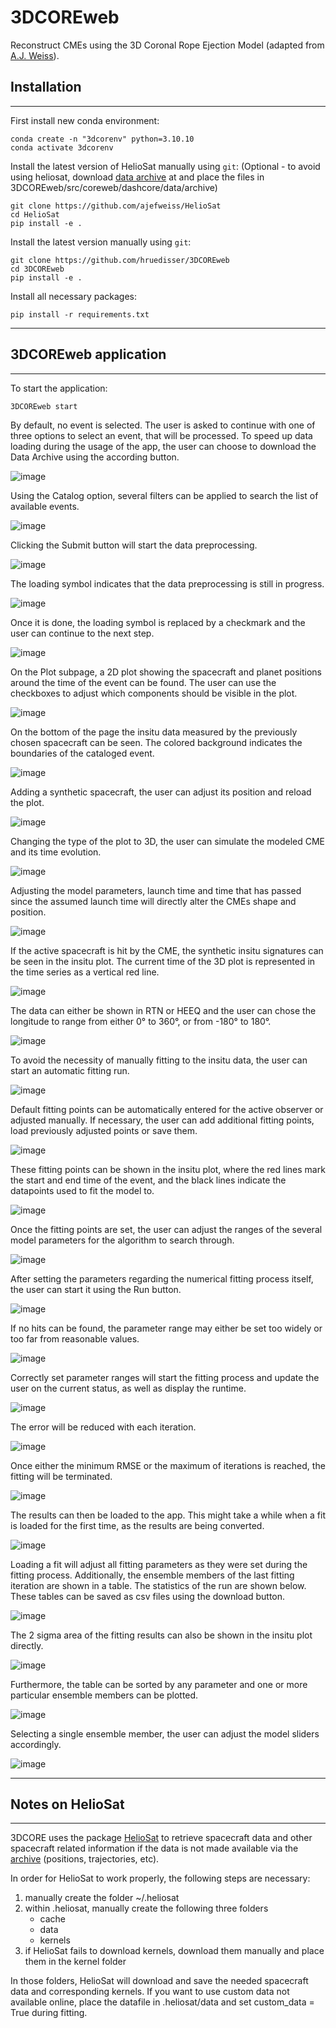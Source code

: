 # 3DCOREweb

Reconstruct CMEs using the 3D Coronal Rope Ejection Model (adapted from [A.J. Weiss](https://github.com/ajefweiss/py3DCORE)).

## Installation
------------
First install new conda environment:

    conda create -n "3dcorenv" python=3.10.10
    conda activate 3dcorenv
    
Install the latest version of HelioSat manually using `git`: (Optional - to avoid using heliosat, download [data archive](https://doi.org/10.6084/m9.figshare.11973693.v23) at and place the files in 3DCOREweb/src/coreweb/dashcore/data/archive)

    git clone https://github.com/ajefweiss/HelioSat
    cd HelioSat
    pip install -e .
    
Install the latest version manually using `git`:

    git clone https://github.com/hruedisser/3DCOREweb
    cd 3DCOREweb
    pip install -e .
    
Install all necessary packages:
    
    pip install -r requirements.txt
    

------------

## 3DCOREweb application
------------

To start the application:

    3DCOREweb start

By default, no event is selected. The user is asked to continue with one of three options to select an event, that will be processed. To speed up data loading during the usage of the app, the user can choose to download the Data Archive using the according button.

![image](https://github.com/hruedisser/3DCOREweb/assets/75985139/d11e5fe7-52c4-4b97-a5dc-d26ad469e205)

Using the Catalog option, several filters can be applied to search the list of available events.

![image](https://github.com/hruedisser/3DCOREweb/assets/75985139/8f3ccacf-11e0-4047-94c4-6921835d2ea9)

Clicking the Submit button will start the data preprocessing.

![image](https://github.com/hruedisser/3DCOREweb/assets/75985139/f6b1053f-4948-411d-997b-5a1215153c21)

The loading symbol indicates that the data preprocessing is still in progress.

![image](https://github.com/hruedisser/3DCOREweb/assets/75985139/97fd805b-09c4-43b9-9ed8-42245b1cb1c2)

Once it is done, the loading symbol is replaced by a checkmark and the user can continue to the next step.

![image](https://github.com/hruedisser/3DCOREweb/assets/75985139/26501687-ceb0-471d-8b15-b3734f636252)

On the Plot subpage, a 2D plot showing the spacecraft and planet positions around the time of the event can be found. The user can use the checkboxes to adjust which components should be visible in the plot.

![image](https://github.com/hruedisser/3DCOREweb/assets/75985139/d407e3ff-e500-4904-8619-250d4c60da35)

On the bottom of the page the insitu data measured by the previously chosen spacecraft can be seen. The colored background indicates the boundaries of the cataloged event.

![image](https://github.com/hruedisser/3DCOREweb/assets/75985139/5208d60d-c780-4d21-9c17-1315ebcc1a03)

Adding a synthetic spacecraft, the user can adjust its position and reload the plot.

![image](https://github.com/hruedisser/3DCOREweb/assets/75985139/f7e94a98-da7e-4b26-9c59-c6190c22b4e5)

Changing the type of the plot to 3D, the user can simulate the modeled CME and its time evolution.

![image](https://github.com/hruedisser/3DCOREweb/assets/75985139/96b0ad40-48bb-4fbc-85d8-f08c32168696)

Adjusting the model parameters, launch time and time that has passed since the assumed launch time will directly alter the CMEs shape and position.

![image](https://github.com/hruedisser/3DCOREweb/assets/75985139/db12f583-2952-40b2-ad78-ac87cae93219)

If the active spacecraft is hit by the CME, the synthetic insitu signatures can be seen in the insitu plot. The current time of the 3D plot is represented in the time series as a vertical red line.

![image](https://github.com/hruedisser/3DCOREweb/assets/75985139/539fe6f6-bfcc-4ce1-be1e-65535022b898)

The data can either be shown in RTN or HEEQ and the user can chose the longitude to range from either 0° to 360°, or from -180° to 180°.

![image](https://github.com/hruedisser/3DCOREweb/assets/75985139/dc21ce85-cb2c-42e4-8f16-9fe4846d0ce8)

To avoid the necessity of manually fitting to the insitu data, the user can start an automatic fitting run. 

![image](https://github.com/hruedisser/3DCOREweb/assets/75985139/ac5224f0-0ddb-476a-85b2-2a82d592fd29)

Default fitting points can be automatically entered for the active observer or adjusted manually. If necessary, the user can add additional fitting points, load previously adjusted points or save them.

![image](https://github.com/hruedisser/3DCOREweb/assets/75985139/dd02220e-6308-448a-b9d1-dae10534e660)

These fitting points can be shown in the insitu plot, where the red lines mark the start and end time of the event, and the black lines indicate the datapoints used to fit the model to.

![image](https://github.com/hruedisser/3DCOREweb/assets/75985139/c6468a16-be63-4d7d-a4e2-9b0c628a91d1)

Once the fitting points are set, the user can adjust the ranges of the several model parameters for the algorithm to search through.

![image](https://github.com/hruedisser/3DCOREweb/assets/75985139/a4d332d6-f53a-48db-b95a-7934e7c93add)

After setting the parameters regarding the numerical fitting process itself, the user can start it using the Run button.

![image](https://github.com/hruedisser/3DCOREweb/assets/75985139/ce556706-6a34-4e67-a57c-55ecdfffb399)

If no hits can be found, the parameter range may either be set too widely or too far from reasonable values.

![image](https://github.com/hruedisser/3DCOREweb/assets/75985139/e831bebb-1fd0-4644-867c-023288125b78)

Correctly set parameter ranges will start the fitting process and update the user on the current status, as well as display the runtime.

![image](https://github.com/hruedisser/3DCOREweb/assets/75985139/75c4f152-65e3-4d8e-9c59-55a8789a6ffd)

The error will be reduced with each iteration.

![image](https://github.com/hruedisser/3DCOREweb/assets/75985139/91f7d491-8abe-42e5-8483-26a5efe5a74e)

Once either the minimum RMSE or the maximum of iterations is reached, the fitting will be terminated.

![image](https://github.com/hruedisser/3DCOREweb/assets/75985139/b229007b-6191-4949-ba28-ae6b1485890e)

The results can then be loaded to the app. This might take a while when a fit is loaded for the first time, as the results are being converted.

![image](https://github.com/hruedisser/3DCOREweb/assets/75985139/3673c442-a919-421f-85ba-55b352ec56ab)

Loading a fit will adjust all fitting parameters as they were set during the fitting process. Additionally, the ensemble members of the last fitting iteration are shown in a table. The statistics of the run are shown below. These tables can be saved as csv files using the download button.

![image](https://github.com/hruedisser/3DCOREweb/assets/75985139/a206b439-984c-4b7c-9d8b-80521999f11a)

The 2 sigma area of the fitting results can also be shown in the insitu plot directly.

![image](https://github.com/hruedisser/3DCOREweb/assets/75985139/ea4dd2e8-99ba-46a9-88bf-77ce4da4e5a7)

Furthermore, the table can be sorted by any parameter and one or more particular ensemble members can be plotted.

![image](https://github.com/hruedisser/3DCOREweb/assets/75985139/c90b58cc-6077-438f-82aa-5d1f42d7186a)

Selecting a single ensemble member, the user can adjust the model sliders accordingly.

![image](https://github.com/hruedisser/3DCOREweb/assets/75985139/8639480e-e8cc-4f87-aba7-8b69ed66036d)


    
------------
## Notes on HelioSat
------------

3DCORE uses the package [HelioSat](https://github.com/ajefweiss/HelioSat) to retrieve spacecraft data and other spacecraft related information if the data is not made available via the [archive](https://doi.org/10.6084/m9.figshare.11973693.v23) (positions, trajectories, etc). 

In order for HelioSat to work properly, the following steps are necessary:

1. manually create the folder ~/.heliosat 
2. within .heliosat, manually create the following three folders
    - cache
    - data
    - kernels
3. if HelioSat fails to download kernels, download them manually and place them in the kernel folder

In those folders, HelioSat will download and save the needed spacecraft data and corresponding kernels. 
If you want to use custom data not available online, place the datafile in .heliosat/data and set custom_data = True during fitting.
